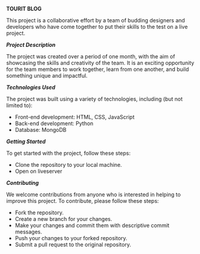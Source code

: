 **TOURIT BLOG**

This project is a collaborative effort by a team of budding designers and developers who have come together to put their skills to the test on a live project.

***Project Description***

The project was created over a period of one month, with the aim of showcasing the skills and creativity of the team. It is an exciting opportunity for the team members to work together, learn from one another, and build something unique and impactful.

***Technologies Used***

The project was built using a variety of technologies, including (but not limited to):

* Front-end development: HTML, CSS, JavaScript
* Back-end development: Python
* Database: MongoDB

***Getting Started***

To get started with the project, follow these steps:

* Clone the repository to your local machine.
* Open on liveserver

***Contributing***

We welcome contributions from anyone who is interested in helping to improve this project. To contribute, please follow these steps:

* Fork the repository.
* Create a new branch for your changes.
* Make your changes and commit them with descriptive commit messages.
* Push your changes to your forked repository.
* Submit a pull request to the original repository.
